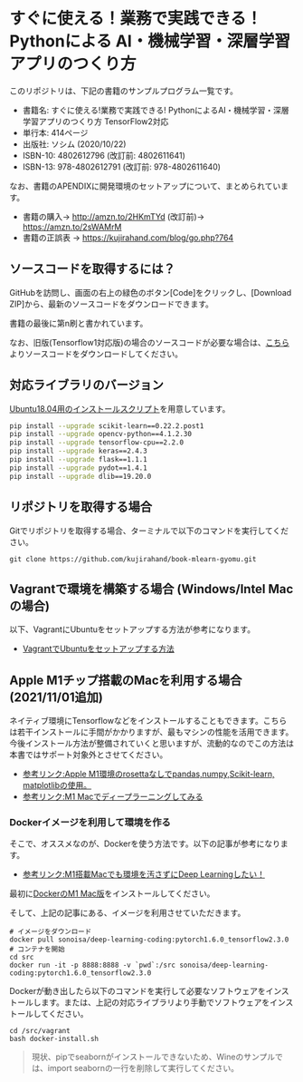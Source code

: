 # すぐに使える！業務で実践できる！Pythonによる AI・機械学習・深層学習アプリのつくり方

このリポジトリは、下記の書籍のサンプルプログラム一覧です。

- 書籍名: すぐに使える!業務で実践できる! PythonによるAI・機械学習・深層学習アプリのつくり方 TensorFlow2対応
- 単行本: 414ページ
- 出版社: ソシム (2020/10/22)
- ISBN-10: 4802612796 (改訂前: 4802611641)
- ISBN-13: 978-4802612791 (改訂前: 978-4802611640)

なお、書籍のAPENDIXに開発環境のセットアップについて、まとめられています。

- 書籍の購入→ http://amzn.to/2HKmTYd (改訂前)→ https://amzn.to/2sWAMrM
- 書籍の正誤表 → https://kujirahand.com/blog/go.php?764

## ソースコードを取得するには？

GitHubを訪問し、画面の右上の緑色のボタン[Code]をクリックし、[Download ZIP]から、最新のソースコードをダウンロードできます。

書籍の最後に第n刷と書かれています。

なお、旧版(Tensorflow1対応版)の場合のソースコードが必要な場合は、[こちら](https://github.com/kujirahand/book-mlearn-gyomu/releases/tag/1.0.0)よりソースコードをダウンロードしてください。

## 対応ライブラリのバージョン

[Ubuntu18.04用のインストールスクリプト](https://github.com/kujirahand/book-mlearn-gyomu/blob/master/src/vagrant/ubuntu-install.sh)を用意しています。

```pip-install.bash
pip install --upgrade scikit-learn==0.22.2.post1
pip install --upgrade opencv-python==4.1.2.30
pip install --upgrade tensorflow-cpu==2.2.0
pip install --upgrade keras==2.4.3
pip install --upgrade flask==1.1.1
pip install --upgrade pydot==1.4.1
pip install --upgrade dlib==19.20.0
```

## リポジトリを取得する場合

Gitでリポジトリを取得する場合、ターミナルで以下のコマンドを実行してください。

```
git clone https://github.com/kujirahand/book-mlearn-gyomu.git
```

## Vagrantで環境を構築する場合 (Windows/Intel Macの場合)

以下、VagrantにUbuntuをセットアップする方法が参考になります。

- [VagrantでUbuntuをセットアップする方法](https://kujirahand.com/blog/go.php?748)

## Apple M1チップ搭載のMacを利用する場合 (2021/11/01追加)

ネイティブ環境にTensorflowなどをインストールすることもできます。こちらは若干インストールに手間がかかりますが、最もマシンの性能を活用できます。今後インストール方法が整備されていくと思いますが、流動的なのでこの方法は本書ではサポート対象外とさせてください。

 - [参考リンク:Apple M1環境のrosettaなしでpandas,numpy,Scikit-learn, matplotlibの使用。](https://qiita.com/cheuora/items/c2111ed4d9956e804100)
 - [参考リンク:M1 Macでディープラーニングしてみる](https://zenn.dev/karaage0703/articles/0ab9e654cfb0ec)

### Dockerイメージを利用して環境を作る

そこで、オススメなのが、Dockerを使う方法です。以下の記事が参考になります。

 - [参考リンク:M1搭載Macでも環境を汚さずにDeep Learningしたい！](https://qiita.com/sonoisa/items/6d6b4a81169397a96dd8)

最初に[DockerのM1 Mac版](https://docs.docker.com/desktop/mac/apple-silicon/)をインストールしてください。

そして、上記の記事にある、イメージを利用させていただきます。

```
# イメージをダウンロード
docker pull sonoisa/deep-learning-coding:pytorch1.6.0_tensorflow2.3.0
# コンテナを開始
cd src
docker run -it -p 8888:8888 -v `pwd`:/src sonoisa/deep-learning-coding:pytorch1.6.0_tensorflow2.3.0
```

Dockerが動き出したら以下のコマンドを実行して必要なソフトウェアをインストールします。または、上記の対応ライブラリより手動でソフトウェアをインストールしてください。

```
cd /src/vagrant
bash docker-install.sh
```

> 現状、pipでseabornがインストールできないため、Wineのサンプルでは、import seabornの一行を削除して実行してください。





